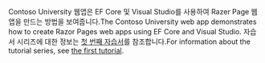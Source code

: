 <span data-ttu-id="8cc6b-101">Contoso University 웹앱은 EF Core 및 Visual Studio를 사용하여 Razer Page 웹앱을 만드는 방법을 보여줍니다.</span><span class="sxs-lookup"><span data-stu-id="8cc6b-101">The Contoso University web app demonstrates how to create Razor Pages web apps using EF Core and Visual Studio.</span></span> <span data-ttu-id="8cc6b-102">자습서 시리즈에 대한 정보는 [첫 번째 자습서](xref:data/ef-rp/intro)를 참조합니다.</span><span class="sxs-lookup"><span data-stu-id="8cc6b-102">For information about the tutorial series, see [the first tutorial](xref:data/ef-rp/intro).</span></span>
